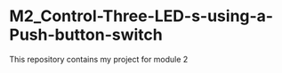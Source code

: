 # M2_Control-Three-LED-s-using-a-Push-button-switch
This repository contains my project for module 2
